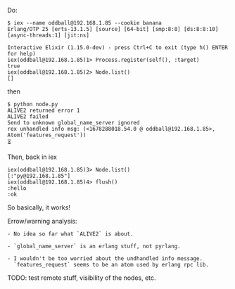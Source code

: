 
Do:

    $ iex --name oddball@192.168.1.85 --cookie banana
    Erlang/OTP 25 [erts-13.1.5] [source] [64-bit] [smp:8:8] [ds:8:8:10] [async-threads:1] [jit:ns]

    Interactive Elixir (1.15.0-dev) - press Ctrl+C to exit (type h() ENTER for help)
    iex(oddball@192.168.1.85)1> Process.register(self(), :target)
    true
    iex(oddball@192.168.1.85)2> Node.list()
    []

then

    $ python node.py
    ALIVE2 returned error 1
    ALIVE2 failed
    Send to unknown global_name_server ignored
    rex unhandled info msg: (<1678288018.54.0 @ oddball@192.168.1.85>, Atom('features_request'))
    ⏳
    
Then, back in iex

    iex(oddball@192.168.1.85)3> Node.list()
    [:"py@192.168.1.85"]
    iex(oddball@192.168.1.85)4> flush()
    :hello
    :ok

So basically, it works!

Errow/warning analysis:

    - No idea so far what `ALIVE2` is about.

    - `global_name_server` is an erlang stuff, not pyrlang.

    - I wouldn't be too worried about the undhandled info message.
      `features_request` seems to be an atom used by erlang rpc lib.

TODO: test remote stuff, visibility of the nodes, etc.